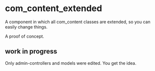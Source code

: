 # com_content_extended
A component in which all com_content classes are extended, so you can easily change things.

A proof of concept.

## work in progress
Only admin-controllers and models were edited. You get the idea.
